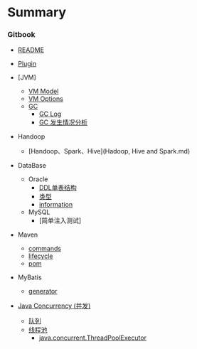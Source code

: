 # Summary

### Gitbook
  * [README](README.md)
  * [Plugin](gitbook_plugin.md)

  * [JVM]
    * [VM Model](jvm_model.md)
    * [VM Options](jvm_custom_vm_options.md)
    * [GC](jvm_gc_abstruct.md)
      * [GC Log](jvm_gc_log.md)
      * [GC 发生情况分析](jvm_gc_analysis.md)

  * Handoop
    * [Handoop、Spark、Hive](Hadoop, Hive and Spark.md)

  * DataBase
    * Oracle
      * [DDL单表结构](OracleBook/Oracle-SQL-%E6%9F%A5%E8%AF%A2%E8%A1%A8%E7%BB%93%E6%9E%84.md)
      * [类型](OracleBook/oracle-type.md)
      * [information](/Database_Book/academic_professional_term.md)
    * MySQL
      * [简单注入测试]

  * Maven
    * [commands](/MavenBook/mvn_commands.md)
    * [lifecycle](/MavenBook/mvn_lifecycle.md)
    * [pom](/MavenBook/mvn_pom.md)

  * MyBatis
    * [generator](/MyBatisBook/mybatis_generator.md)

  * [Java Concurrency (并发)](book/java_concurrency.md)
    * [队列](book/java_concurrency_queue.md)
    * [线程池](book/java_concurrency_threadpool.md)
      * [java.concurrent.ThreadPoolExecutor](book/java_concurrency_concurrent_ThreadPoolExecutor.md)

<!-- ### Linux
  * [制作CentOS离线源](Book/linux%20%7C%20offline_epel.md)
  * [df](Book/linux_gnu_df.md)
  * [du](Book/linux_gnu_du.md)
  * [history处理](Book/command_history.md) -->
